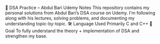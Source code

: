 📘 DSA Practice – Abdul Bari Udemy Notes
This repository contains my personal solutions from Abdul Bari’s DSA course on Udemy. I'm following along with his lectures, solving problems, and documenting my understanding topic-by-topic.
🛠️ Language Used
Primarily C and C++
🚀 Goal
To fully understand the theory + implementation of DSA and strengthen my base.

